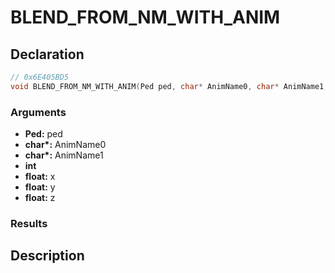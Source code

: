 # BLEND_FROM_NM_WITH_ANIM

## Declaration
```cpp
// 0x6E405BD5
void BLEND_FROM_NM_WITH_ANIM(Ped ped, char* AnimName0, char* AnimName1, int, float x, float y, float z);
```

### Arguments
- **Ped:** ped
- **char\*:** AnimName0
- **char\*:** AnimName1
- **int**
- **float:** x
- **float:** y
- **float:** z

### Results

## Description
